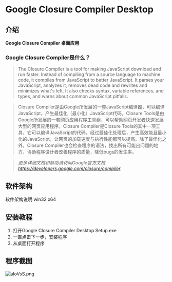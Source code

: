 # Google Closure Compiler Desktop

## 介绍

 **Google Closure Compiler 桌面应用** 

### Google Closure Compiler是什么？

> The Closure Compiler is a tool for making JavaScript download and run faster. Instead of compiling from a source language to machine code, it compiles from JavaScript to better JavaScript. It parses your JavaScript, analyzes it, removes dead code and rewrites and minimizes what's left. It also checks syntax, variable references, and types, and warns about common JavaScript pitfalls.

> Closure Compiler是由Google所发展的一套JavaScript编译器，可以编译JavaScript，产生最佳化（最小化）JavaScript代码。Closure Tools是由Google所发展的一套网页应用程序工具组，可以帮助网页开发者快速发展大型的网页应用程序。Closure Compiler是Closure Tools的其中一项工具，它可以编译JavaScript的代码，经过最佳化处理后，产生高效能且最小化的JavaScript，让网页的加载速度与执行性能都可以提高。除了最佳化之外，Closure Compiler也会检查程序的语法，找出所有可能出问题的地方，协助程序设计者改善程序的质量，降低bugs的发生率。

> _更多详细文档和帮助请访问Google官方文档 https://developers.google.com/closure/compiler_ 


## 软件架构
软件架构说明
win32 x64

## 安装教程

1.  打开Google Closure Compiler Desktop Setup.exe
2.  一直点击下一步，安装程序
3.  从桌面打开程序

## 程序截图

![aIoVsS.png](https://images.gitee.com/uploads/images/2020/0808/213934_9269214c_1440556.png)